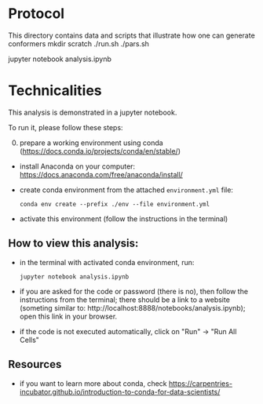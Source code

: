 # Protocol

This directory contains data and scripts that illustrate how one can generate conformers
mkdir scratch
./run.sh
./pars.sh

jupyter notebook analysis.ipynb

# Technicalities

This analysis is demonstrated in a jupyter notebook.

To run it, please follow these steps:

0. prepare a working environment using conda (https://docs.conda.io/projects/conda/en/stable/)

  * install Anaconda on your computer: https://docs.anaconda.com/free/anaconda/install/
  * create conda environment from the attached `environment.yml` file:

    ```
    conda env create --prefix ./env --file environment.yml
    ```

  * activate this environment (follow the instructions in the terminal)

## How to view this analysis:

* in the terminal with activated conda environment, run:

  ```
  jupyter notebook analysis.ipynb
  ```

* if you are asked for the code or password (there is no), then follow the instructions from the terminal;
  there should be a link to a website (someting similar to: http://localhost:8888/notebooks/analysis.ipynb);
  open this link in your browser.

* if the code is not executed automatically, click on "Run" -> "Run All Cells"


## Resources

* if you want to learn more about conda, check https://carpentries-incubator.github.io/introduction-to-conda-for-data-scientists/



